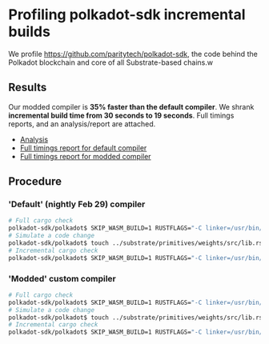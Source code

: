# Profiling polkadot-sdk incremental builds
We profile https://github.com/paritytech/polkadot-sdk, the code behind the Polkadot blockchain and core of all Substrate-based chains.w

## Results
Our modded compiler is **35% faster than the default compiler**. We shrank **incremental build time from 30 seconds to 19 seconds**. Full timings reports, and an analysis/report are attached.
- [Analysis](polkadot_sdk_compiler_comparison_report.pdf)
- [Full timings report for default compiler](https://htmlpreview.github.io/?https://github.com/kapilsinha/rustc-profiles/blob/main/polkadot-sdk/cargo-timing-default-compiler.html)
- [Full timings report for modded compiler](https://htmlpreview.github.io/?https://github.com/kapilsinha/rustc-profiles/blob/main/polkadot-sdk/cargo-timing-modded-compiler.html)

## Procedure

### 'Default' (nightly Feb 29) compiler
```bash
# Full cargo check
polkadot-sdk/polkadot$ SKIP_WASM_BUILD=1 RUSTFLAGS="-C linker=/usr/bin/clang -Zself-profile -Zself-profile-events=default,args -Zthreads=8 --cfg tokio_unstable" cargo check --target-dir target-nightly --timings
# Simulate a code change
polkadot-sdk/polkadot$ touch ../substrate/primitives/weights/src/lib.rs
# Incremental cargo check
polkadot-sdk/polkadot$ SKIP_WASM_BUILD=1 RUSTFLAGS="-C linker=/usr/bin/clang -Zself-profile -Zself-profile-events=default,args -Zthreads=8 --cfg tokio_unstable" cargo check --target-dir target-nightly --timings
```

### 'Modded' custom compiler
```bash
# Full cargo check
polkadot-sdk/polkadot$ SKIP_WASM_BUILD=1 RUSTFLAGS="-C linker=/usr/bin/clang -Zself-profile -Zself-profile-events=default,args -Zthreads=8 --cfg tokio_unstable" cargo +kaprust check --target-dir target-kap --timings
# Simulate a code change
polkadot-sdk/polkadot$ touch ../substrate/primitives/weights/src/lib.rs
# Incremental cargo check
polkadot-sdk/polkadot$ SKIP_WASM_BUILD=1 RUSTFLAGS="-C linker=/usr/bin/clang -Zself-profile -Zself-profile-events=default,args -Zthreads=8 --cfg tokio_unstable" cargo +kaprust check --target-dir target-kap --timings
```

